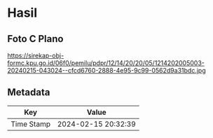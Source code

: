 # Hasil

## Foto C Plano

https://sirekap-obj-formc.kpu.go.id/06f0/pemilu/pdpr/12/14/20/20/05/1214202005003-20240215-043024--cfcd6760-2888-4e95-9c99-0562d9a31bdc.jpg


## Metadata

| Key        | Value               |
| ---------- | ------------------- |
| Time Stamp | 2024-02-15 20:32:39 |



